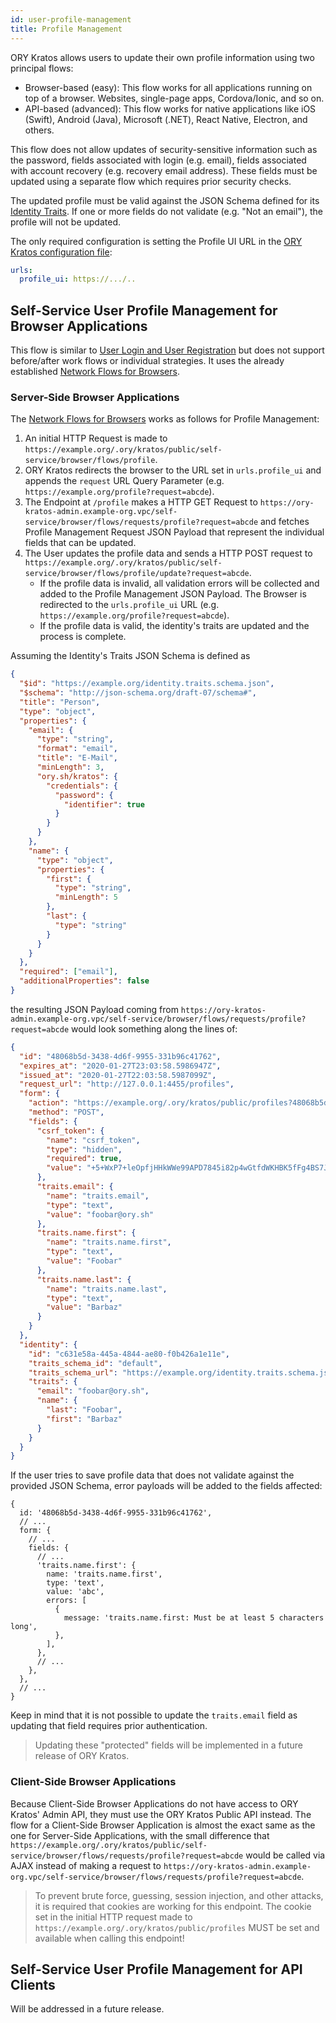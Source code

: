 ```yaml
---
id: user-profile-management
title: Profile Management
---
```


ORY Kratos allows users to update their own profile information using two
principal flows:

- Browser-based (easy): This flow works for all applications running on top of a
  browser. Websites, single-page apps, Cordova/Ionic, and so on.
- API-based (advanced): This flow works for native applications like iOS
  (Swift), Android (Java), Microsoft (.NET), React Native, Electron, and others.

This flow does not allow updates of security-sensitive information such as the
password, fields associated with login (e.g. email), fields associated with
account recovery (e.g. recovery email address). These fields must be updated
using a separate flow which requires prior security checks.

The updated profile must be valid against the JSON Schema defined for its
[Identity Traits](../../concepts/identity-user-model.md). If one or more fields
do not validate (e.g. "Not an email"), the profile will not be updated.

The only required configuration is setting the Profile UI URL in the
[ORY Kratos configuration file](../../reference/configuration.md):

```yaml
urls:
  profile_ui: https://.../..
```

## Self-Service User Profile Management for Browser Applications

This flow is similar to
[User Login and User Registration](user-login-user-registration.md) but does not
support before/after work flows or individual strategies. It uses the already
established [Network Flows for Browsers](index.md#network-flows-for-browsers).

### Server-Side Browser Applications

The [Network Flows for Browsers](index.md#network-flows-for-browsers) works as
follows for Profile Management:

1. An initial HTTP Request is made to
   `https://example.org/.ory/kratos/public/self-service/browser/flows/profile`.
2. ORY Kratos redirects the browser to the URL set in `urls.profile_ui` and
   appends the `request` URL Query Parameter (e.g.
   `https://example.org/profile?request=abcde`).
3. The Endpoint at `/profile` makes a HTTP GET Request to
   `https://ory-kratos-admin.example-org.vpc/self-service/browser/flows/requests/profile?request=abcde`
   and fetches Profile Management Request JSON Payload that represent the
   individual fields that can be updated.
4. The User updates the profile data and sends a HTTP POST request to
   `https://example.org/.ory/kratos/public/self-service/browser/flows/profile/update?request=abcde`.
   - If the profile data is invalid, all validation errors will be collected and
     added to the Profile Management JSON Payload. The Browser is redirected to
     the `urls.profile_ui` URL (e.g.
     `https://example.org/profile?request=abcde`).
   - If the profile data is valid, the identity's traits are updated and the
     process is complete.

Assuming the Identity's Traits JSON Schema is defined as

```json
{
  "$id": "https://example.org/identity.traits.schema.json",
  "$schema": "http://json-schema.org/draft-07/schema#",
  "title": "Person",
  "type": "object",
  "properties": {
    "email": {
      "type": "string",
      "format": "email",
      "title": "E-Mail",
      "minLength": 3,
      "ory.sh/kratos": {
        "credentials": {
          "password": {
            "identifier": true
          }
        }
      }
    },
    "name": {
      "type": "object",
      "properties": {
        "first": {
          "type": "string",
          "minLength": 5
        },
        "last": {
          "type": "string"
        }
      }
    }
  },
  "required": ["email"],
  "additionalProperties": false
}
```

the resulting JSON Payload coming from
`https://ory-kratos-admin.example-org.vpc/self-service/browser/flows/requests/profile?request=abcde`
would look something along the lines of:

```json
{
  "id": "48068b5d-3438-4d6f-9955-331b96c41762",
  "expires_at": "2020-01-27T23:03:58.5986947Z",
  "issued_at": "2020-01-27T22:03:58.5987099Z",
  "request_url": "http://127.0.0.1:4455/profiles",
  "form": {
    "action": "https://example.org/.ory/kratos/public/profiles?48068b5d-3438-4d6f-9955-331b96c41762",
    "method": "POST",
    "fields": {
      "csrf_token": {
        "name": "csrf_token",
        "type": "hidden",
        "required": true,
        "value": "+5+WxP7+leOpfjHHkWWe99APD7845i82p4wGtfdWKHBK5fFg4BS7JjzdeI7kdsOUElyrG10ZR5vIqi7asNpqAA=="
      },
      "traits.email": {
        "name": "traits.email",
        "type": "text",
        "value": "foobar@ory.sh"
      },
      "traits.name.first": {
        "name": "traits.name.first",
        "type": "text",
        "value": "Foobar"
      },
      "traits.name.last": {
        "name": "traits.name.last",
        "type": "text",
        "value": "Barbaz"
      }
    }
  },
  "identity": {
    "id": "c631e58a-445a-4844-ae80-f0b426a1e11e",
    "traits_schema_id": "default",
    "traits_schema_url": "https://example.org/identity.traits.schema.json",
    "traits": {
      "email": "foobar@ory.sh",
      "name": {
        "last": "Foobar",
        "first": "Barbaz"
      }
    }
  }
}
```

If the user tries to save profile data that does not validate against the
provided JSON Schema, error payloads will be added to the fields affected:

```json5
{
  id: '48068b5d-3438-4d6f-9955-331b96c41762',
  // ...
  form: {
    // ...
    fields: {
      // ...
      'traits.name.first': {
        name: 'traits.name.first',
        type: 'text',
        value: 'abc',
        errors: [
          {
            message: 'traits.name.first: Must be at least 5 characters long',
          },
        ],
      },
      // ...
    },
  },
  // ...
}
```

Keep in mind that it is not possible to update the `traits.email` field as
updating that field requires prior authentication.

> Updating these "protected" fields will be implemented in a future release of
> ORY Kratos.

### Client-Side Browser Applications

Because Client-Side Browser Applications do not have access to ORY Kratos' Admin
API, they must use the ORY Kratos Public API instead. The flow for a Client-Side
Browser Application is almost the exact same as the one for Server-Side
Applications, with the small difference that
`https://example.org/.ory/kratos/public/self-service/browser/flows/requests/profile?request=abcde`
would be called via AJAX instead of making a request to
`https://ory-kratos-admin.example-org.vpc/self-service/browser/flows/requests/profile?request=abcde`.

> To prevent brute force, guessing, session injection, and other attacks, it is
> required that cookies are working for this endpoint. The cookie set in the
> initial HTTP request made to `https://example.org/.ory/kratos/public/profiles`
> MUST be set and available when calling this endpoint!

## Self-Service User Profile Management for API Clients

Will be addressed in a future release.
